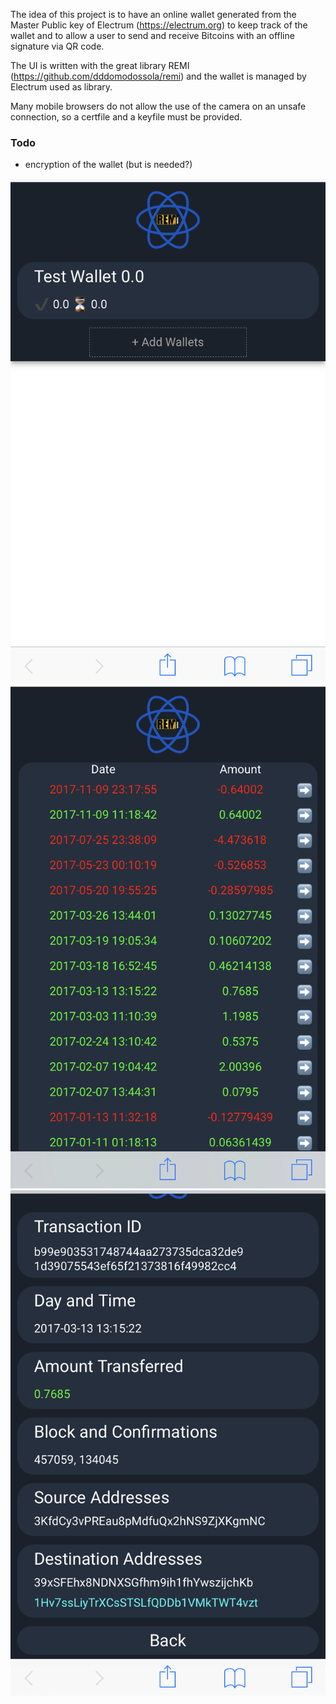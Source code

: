 The idea of this project is to have an online wallet generated from the Master Public key of Electrum (https://electrum.org) to keep track of the wallet and to allow a user to send and receive Bitcoins with an offline signature via QR code.

The UI is written with the great library REMI (https://github.com/dddomodossola/remi) and the wallet is managed by Electrum used as library.

Many mobile browsers do not allow the use of the camera on an unsafe connection, so a certfile and a keyfile must be provided.

### Todo

- encryption of the wallet (but is needed?)

<img src=https://github.com/emanuelelaface/rElectrum/blob/master/screenshots/screen-shot-1.png></img>
<img src=https://github.com/emanuelelaface/rElectrum/blob/master/screenshots/screen-shot-2.png></img>
<img src=https://github.com/emanuelelaface/rElectrum/blob/master/screenshots/screen-shot-3.png></img>
